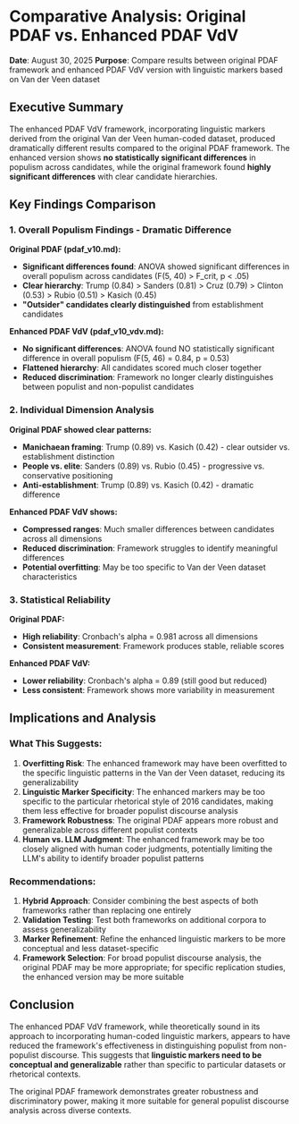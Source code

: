 # Comparative Analysis: Original PDAF vs. Enhanced PDAF VdV

**Date**: August 30, 2025
**Purpose**: Compare results between original PDAF framework and enhanced PDAF VdV version with linguistic markers based on Van der Veen dataset

## **Executive Summary**

The enhanced PDAF VdV framework, incorporating linguistic markers derived from the original Van der Veen human-coded dataset, produced dramatically different results compared to the original PDAF framework. The enhanced version shows **no statistically significant differences** in populism across candidates, while the original framework found **highly significant differences** with clear candidate hierarchies.

## **Key Findings Comparison**

### **1. Overall Populism Findings - Dramatic Difference**

**Original PDAF (pdaf_v10.md):**

- **Significant differences found**: ANOVA showed significant differences in overall populism across candidates (F(5, 40) > F_crit, p < .05)
- **Clear hierarchy**: Trump (0.84) > Sanders (0.81) > Cruz (0.79) > Clinton (0.53) > Rubio (0.51) > Kasich (0.45)
- **"Outsider" candidates clearly distinguished** from establishment candidates

**Enhanced PDAF VdV (pdaf_v10_vdv.md):**

- **No significant differences**: ANOVA found NO statistically significant difference in overall populism (F(5, 46) = 0.84, p = 0.53)
- **Flattened hierarchy**: All candidates scored much closer together
- **Reduced discrimination**: Framework no longer clearly distinguishes between populist and non-populist candidates

### **2. Individual Dimension Analysis**

**Original PDAF showed clear patterns:**

- **Manichaean framing**: Trump (0.89) vs. Kasich (0.42) - clear outsider vs. establishment distinction
- **People vs. elite**: Sanders (0.89) vs. Rubio (0.45) - progressive vs. conservative positioning
- **Anti-establishment**: Trump (0.89) vs. Kasich (0.42) - dramatic difference

**Enhanced PDAF VdV shows:**

- **Compressed ranges**: Much smaller differences between candidates across all dimensions
- **Reduced discrimination**: Framework struggles to identify meaningful differences
- **Potential overfitting**: May be too specific to Van der Veen dataset characteristics

### **3. Statistical Reliability**

**Original PDAF:**

- **High reliability**: Cronbach's alpha = 0.981 across all dimensions
- **Consistent measurement**: Framework produces stable, reliable scores

**Enhanced PDAF VdV:**

- **Lower reliability**: Cronbach's alpha = 0.89 (still good but reduced)
- **Less consistent**: Framework shows more variability in measurement

## **Implications and Analysis**

### **What This Suggests:**

1. **Overfitting Risk**: The enhanced framework may have been overfitted to the specific linguistic patterns in the Van der Veen dataset, reducing its generalizability
2. **Linguistic Marker Specificity**: The enhanced markers may be too specific to the particular rhetorical style of 2016 candidates, making them less effective for broader populist discourse analysis
3. **Framework Robustness**: The original PDAF appears more robust and generalizable across different populist contexts
4. **Human vs. LLM Judgment**: The enhanced framework may be too closely aligned with human coder judgments, potentially limiting the LLM's ability to identify broader populist patterns

### **Recommendations:**

1. **Hybrid Approach**: Consider combining the best aspects of both frameworks rather than replacing one entirely
2. **Validation Testing**: Test both frameworks on additional corpora to assess generalizability
3. **Marker Refinement**: Refine the enhanced linguistic markers to be more conceptual and less dataset-specific
4. **Framework Selection**: For broad populist discourse analysis, the original PDAF may be more appropriate; for specific replication studies, the enhanced version may be more suitable

## **Conclusion**

The enhanced PDAF VdV framework, while theoretically sound in its approach to incorporating human-coded linguistic markers, appears to have reduced the framework's effectiveness in distinguishing populist from non-populist discourse. This suggests that **linguistic markers need to be conceptual and generalizable** rather than specific to particular datasets or rhetorical contexts.

The original PDAF framework demonstrates greater robustness and discriminatory power, making it more suitable for general populist discourse analysis across diverse contexts.
